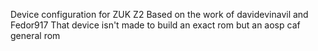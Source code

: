 Device configuration for ZUK Z2
Based on the work of davidevinavil and Fedor917
That device isn't made to build an exact rom but an aosp caf general rom
